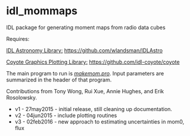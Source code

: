 # idl_mommaps
IDL package for generating moment maps from radio data cubes

Requires:


[IDL Astronomy Library:](http://idlastro.gsfc.nasa.gov)
        <https://github.com/wlandsman/IDLAstro>

[Coyote Graphics Plotting Library:](http://www.idlcoyote.com/documents/programs.php)
        <https://github.com/idl-coyote/coyote>


The main program to run is [*makemom.pro*](https://github.com/tonywong94/idl_mommaps/blob/master/makemom.pro).  Input parameters are summarized in the header of that program.

Contributions from Tony Wong, Rui Xue, Annie Hughes, and Erik Rosolowsky.

* v1 - 27may2015 - initial release, still cleaning up documentation.
* v2 - 04jun2015 - include plotting routines
* v3 - 02feb2016 - new approach to estimating uncertainties in mom0, flux
